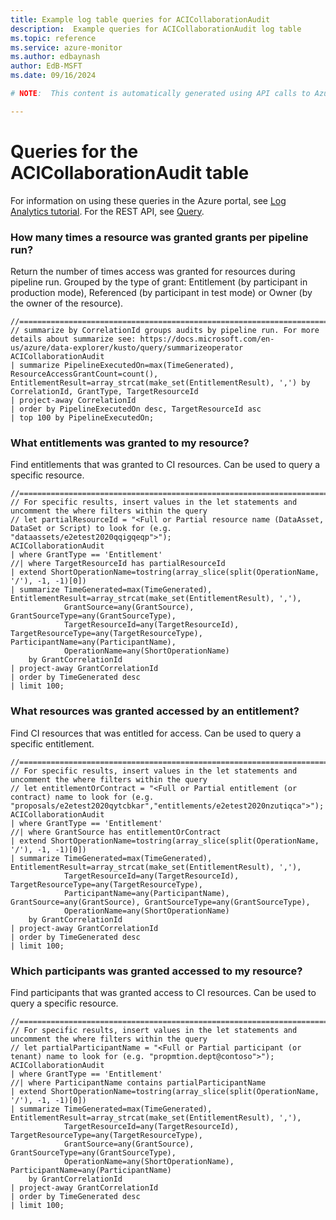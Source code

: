 ```yaml
---
title: Example log table queries for ACICollaborationAudit
description:  Example queries for ACICollaborationAudit log table
ms.topic: reference
ms.service: azure-monitor
ms.author: edbaynash
author: EdB-MSFT
ms.date: 09/16/2024

# NOTE:  This content is automatically generated using API calls to Azure. Any edits made on these files will be overwritten in the next run of the script. 

---
```


# Queries for the ACICollaborationAudit table

For information on using these queries in the Azure portal, see [Log Analytics tutorial](/azure/azure-monitor/logs/log-analytics-tutorial). For the REST API, see [Query](/rest/api/loganalytics/query).


### How many times a resource was granted grants per pipeline run?  


Return the number of times access was granted for resources during pipeline run. Grouped by the type of grant: Entitlement (by participant in production mode), Referenced (by participant in test mode) or Owner (by the owner of the resource).  

```query
//=================================================================================================================================================================
// summarize by CorrelationId groups audits by pipeline run. For more details about summarize see: https://docs.microsoft.com/en-us/azure/data-explorer/kusto/query/summarizeoperator
ACICollaborationAudit
| summarize PipelineExecutedOn=max(TimeGenerated), ResourceAccessGrantCount=count(), EntitlementResult=array_strcat(make_set(EntitlementResult), ',') by CorrelationId, GrantType, TargetResourceId
| project-away CorrelationId
| order by PipelineExecutedOn desc, TargetResourceId asc
| top 100 by PipelineExecutedOn;

```



### What entitlements was granted to my resource?  


Find entitlements that was granted to CI resources. Can be used to query a specific resource.  

```query
//==============================================================================================
// For specific results, insert values in the let statements and uncomment the where filters within the query
// let partialResourceId = "<Full or Partial resource name (DataAsset, DataSet or Script) to look for (e.g. "dataassets/e2etest2020qqigqeqp">");
ACICollaborationAudit
| where GrantType == 'Entitlement'
//| where TargetResourceId has partialResourceId
| extend ShortOperationName=tostring(array_slice(split(OperationName, '/'), -1, -1)[0])
| summarize TimeGenerated=max(TimeGenerated), EntitlementResult=array_strcat(make_set(EntitlementResult), ','), 
            GrantSource=any(GrantSource), GrantSourceType=any(GrantSourceType),
            TargetResourceId=any(TargetResourceId), TargetResourceType=any(TargetResourceType), ParticipantName=any(ParticipantName),
            OperationName=any(ShortOperationName)
    by GrantCorrelationId
| project-away GrantCorrelationId
| order by TimeGenerated desc
| limit 100;

```



### What resources was granted accessed by an entitlement?  


Find CI resources that was entitled for access. Can be used to query a specific entitlement.  

```query
//============================================================================================
// For specific results, insert values in the let statements and uncomment the where filters within the query
// let entitlementOrContract = "<Full or Partial entitlement (or contract) name to look for (e.g. "proposals/e2etest2020qytcbkar","entitlements/e2etest2020nzutiqca">");
ACICollaborationAudit 
| where GrantType == 'Entitlement'
//| where GrantSource has entitlementOrContract
| extend ShortOperationName=tostring(array_slice(split(OperationName, '/'), -1, -1)[0])
| summarize TimeGenerated=max(TimeGenerated), EntitlementResult=array_strcat(make_set(EntitlementResult), ','),
            TargetResourceId=any(TargetResourceId), TargetResourceType=any(TargetResourceType), 
            ParticipantName=any(ParticipantName), GrantSource=any(GrantSource), GrantSourceType=any(GrantSourceType),
            OperationName=any(ShortOperationName)
    by GrantCorrelationId
| project-away GrantCorrelationId
| order by TimeGenerated desc
| limit 100;

```



### Which participants was granted accessed to my resource?  


Find participants that was granted access to CI resources. Can be used to query a specific resource.  

```query
//=====================================================================================================
// For specific results, insert values in the let statements and uncomment the where filters within the query
// let partialParticipantName = "<Full or Partial participant (or tenant) name to look for (e.g. "propmtion.dept@contoso">");
ACICollaborationAudit 
| where GrantType == 'Entitlement'
//| where ParticipantName contains partialParticipantName
| extend ShortOperationName=tostring(array_slice(split(OperationName, '/'), -1, -1)[0])
| summarize TimeGenerated=max(TimeGenerated), EntitlementResult=array_strcat(make_set(EntitlementResult), ','),
            TargetResourceId=any(TargetResourceId), TargetResourceType=any(TargetResourceType), 
            GrantSource=any(GrantSource), GrantSourceType=any(GrantSourceType),
            OperationName=any(ShortOperationName), ParticipantName=any(ParticipantName)
    by GrantCorrelationId
| project-away GrantCorrelationId
| order by TimeGenerated desc
| limit 100;

```

